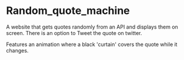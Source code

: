 # Random_quote_machine

A website that gets quotes randomly from an API and displays them on screen. There is an option to Tweet the quote on twitter.

Features an animation where a black 'curtain' covers the quote while it changes.